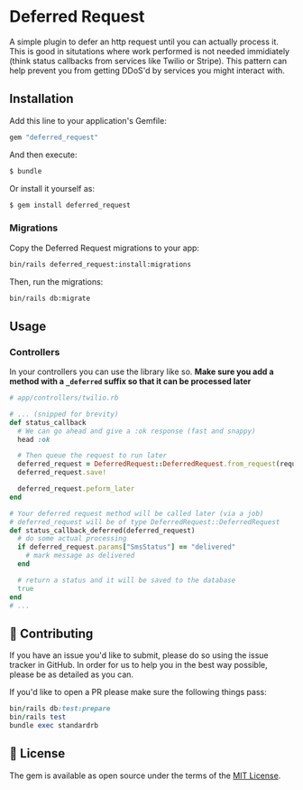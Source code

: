 # Deferred Request
A simple plugin to defer an http request until you can actually process it. This is good in situtations where work performed is not needed immidiately (think status callbacks from services like Twilio or Stripe). This pattern can help prevent you from getting DDoS'd by services you might interact with.

## Installation
Add this line to your application's Gemfile:

```ruby
gem "deferred_request"
```

And then execute:
```bash
$ bundle
```

Or install it yourself as:
```bash
$ gem install deferred_request
```

### Migrations
Copy the Deferred Request migrations to your app:

```bash
bin/rails deferred_request:install:migrations
```

Then, run the migrations:

```bash
bin/rails db:migrate
```

## Usage

### Controllers
In your controllers you can use the library like so. **Make sure you add a method with a `_deferred` suffix so that it can be processed later**

```ruby
# app/controllers/twilio.rb

# ... (snipped for brevity)
def status_callback
  # We can go ahead and give a :ok response (fast and snappy)
  head :ok

  # Then queue the request to run later
  deferred_request = DeferredRequest::DeferredRequest.from_request(request)
  deferred_request.save!

  deferred_request.peform_later
end

# Your deferred request method will be called later (via a job)
# deferred_request will be of type DeferredRequest::DeferredRequest
def status_callback_deferred(deferred_request)
  # do some actual processing
  if deferred_request.params["SmsStatus"] == "delivered"
    # mark message as delivered
  end

  # return a status and it will be saved to the database
  true
end
# ...
```

## 🙏 Contributing

If you have an issue you'd like to submit, please do so using the issue tracker in GitHub. In order for us to help you in the best way possible, please be as detailed as you can.

If you'd like to open a PR please make sure the following things pass:

```ruby
bin/rails db:test:prepare
bin/rails test
bundle exec standardrb
```

## 📝 License

The gem is available as open source under the terms of the [MIT License](http://opensource.org/licenses/MIT).
